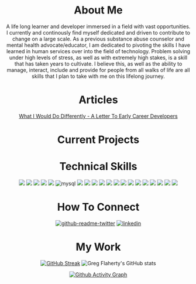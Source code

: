  <div align="center">

</center>

             
# About Me
A life long learner and developer immersed in a field with vast opportunities. I currently and continously find myself dedicated and driven to contribute to change on a large scale. As a previous substance abuse counselor and mental health advocate/educator, I am dedicated to pivoting the skills I have learned in human services over into the field of technology. Problem solving under high levels of stress, as well as with extremely high stakes, is a skill that has taken years to cultivate. I believe this, as well as the ability to manage, interact, include and provide for people from all walks of life are all skills that I plan to take with me on this lifelong journey.

# Articles
[What I Would Do Differently - A Letter To Early Career Developers](https://www.linkedin.com/pulse/what-i-would-do-differently-letter-early-career-greg-flaherty/)



# Current Projects

# Technical Skills
<div align="center">
<img src="https://img.shields.io/badge/circleci-343434?style=for-the-badge&logo=circleci&logoColor=white" /> <img src="https://img.shields.io/badge/GitHub-100000?style=for-the-badge&logo=github&logoColor=white" /> <img src="https://img.shields.io/badge/GitHub_Actions-2088FF?style=for-the-badge&logo=github-actions&logoColor=white" /> <img src="https://img.shields.io/badge/Heroku-430098?style=for-the-badge&logo=heroku&logoColor=white" /> <img src="https://img.shields.io/badge/Twilio-F22F46?style=for-the-badge&logo=Twilio&logoColor=white" /> <img alt="mysql" src="https://img.shields.io/badge/MySQL-005C84?style=for-the-badge&logo=mysql&logoColor=white"> <img src="https://img.shields.io/badge/PostgreSQL-316192?style=for-the-badge&logo=postgresql&logoColor=white" /> <img src="https://img.shields.io/badge/SQLite-07405E?style=for-the-badge&logo=sqlite&logoColor=white" /> <img src="https://img.shields.io/badge/Bootstrap-563D7C?style=for-the-badge&logo=bootstrap&logoColor=white" /> <img src="https://img.shields.io/badge/Markdown-000000?style=for-the-badge&logo=markdown&logoColor=white" /> <img src="https://img.shields.io/badge/npm-CB3837?style=for-the-badge&logo=npm&logoColor=white"/> <img src="https://img.shields.io/badge/Postman-FF6C37?style=for-the-badge&logo=Postman&logoColor=white"/> <img src="https://img.shields.io/badge/Ruby_on_Rails-CC0000?style=for-the-badge&logo=ruby-on-rails&logoColor=white" /> <img src="https://img.shields.io/badge/Atom-66595C?style=for-the-badge&logo=Atom&logoColor=white" />  <img src="https://img.shields.io/badge/Visual_Studio_Code-0078D4?style=for-the-badge&logo=visual%20studio%20code&logoColor=white" /> <img src="https://img.shields.io/badge/CSS3-1572B6?style=for-the-badge&logo=css3&logoColor=white" /> <img src="https://img.shields.io/badge/HTML5-E34F26?style=for-the-badge&logo=html5&logoColor=white" />  <img src="https://img.shields.io/badge/JavaScript-323330?style=for-the-badge&logo=javascript&logoColor=F7DF1E" /> <img src="https://img.shields.io/badge/Python-FFD43B?style=for-the-badge&logo=python&logoColor=blue" /> <img src="https://img.shields.io/badge/Ruby-CC342D?style=for-the-badge&logo=ruby&logoColor=white" />     


    
  
# How To Connect
[![github-readme-twitter](https://github-readme-twitter.gazf.vercel.app/api?id=gregjflaherty)](https://github.com/gazf/github-readme-twitter) [![linkedin](https://linkedin-github.herokuapp.com/api/render/Greg%20Flaherty/Software%20Engineer/Ruby|SQL|Postman|Rails/Turing%20School%20of%20Software%20and%20Design/dark/https%3A%2F%2Fmedia-exp1.licdn.com%2Fdms%2Fimage%2FC4E03AQF4zxPT9Ba9uQ%2Fprofile-displayphoto-shrink_800_800%2F0%2F1641567761555%3Fe%3D1654128000%26v%3Dbeta%26t%3Dp9o7mGZg06jV6sel0aYj6F7y2DLc6sqediNd5VYNSQ4)](https://www.linkedin.com/in/gregoryjflaherty/)



# My Work
  

  
  
  [![GitHub Streak](https://github-readme-streak-stats.herokuapp.com/?user=gregoryjflaherty&theme=highcontrast)](https://git.io/streak-stats) ![Greg Flaherty's GitHub stats](https://github-readme-stats.vercel.app/api?username=gregoryjflaherty&show_icons=true&theme=highcontrast)

  [![Github Activity Graph](https://activity-graph.herokuapp.com/graph?username=gregoryjflaherty&theme=react-dark)](https://github.com/ashutosh00710/github-readme-activity-graph)

</div>
